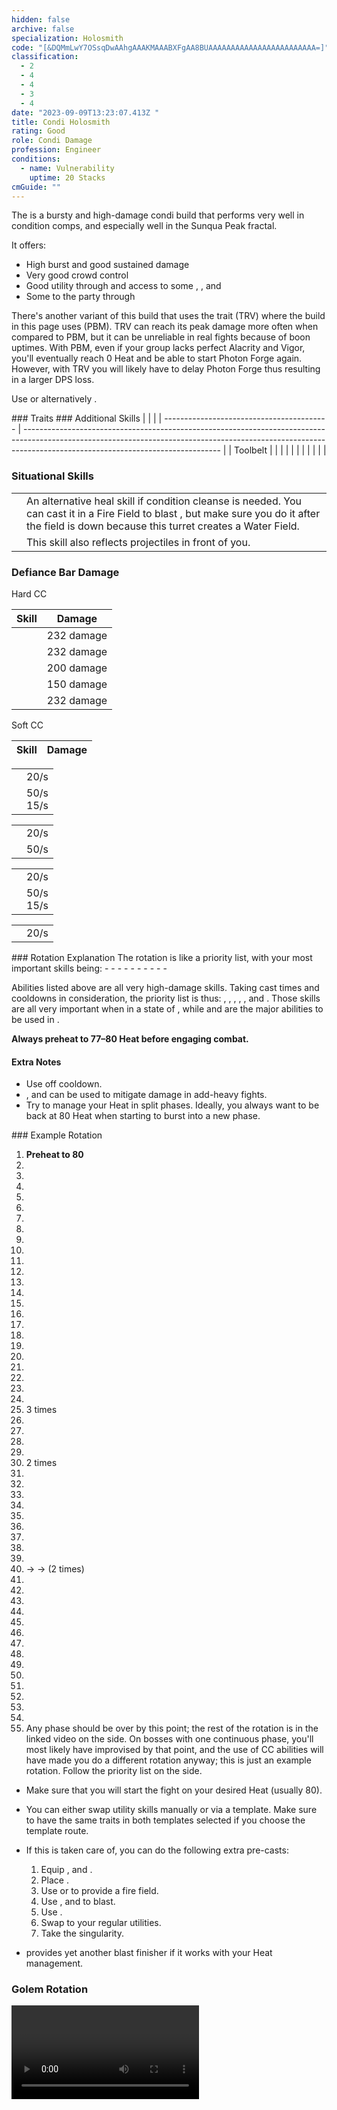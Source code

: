 ```yaml
---
hidden: false
archive: false
specialization: Holosmith
code: "[&DQMmLwY7OSsqDwAAhgAAAKMAAABXFgAA8BUAAAAAAAAAAAAAAAAAAAAAAAA=]"
classification:
  - 2
  - 4
  - 4
  - 3
  - 4
date: "2023-09-09T13:23:07.413Z "
title: Condi Holosmith
rating: Good
role: Condi Damage
profession: Engineer
conditions:
  - name: Vulnerability
    uptime: 20 Stacks
cmGuide: ""
---
```


The <Specialization text="Condi Holosmith" name="Holosmith"/> is a bursty and high-damage condi build that performs very well in condition comps, and especially well in the Sunqua Peak fractal.

It offers:

- High burst and good sustained damage
- Very good crowd control
- Good utility through <Condition name="Vulnerability"/> and access to some <Condition name="Blinded"/>, <Condition name="Crippled"/>, <Condition name="Chilled"/> and <Condition name="Immobile"/>
- Some <Boon name="Might"/> to the party through <Skill name="Corona Burst"/>

There's another variant of this build that uses the trait <Trait name="Thermal Release Valve"/> (TRV) where the build in this page uses <Trait name="Photonic Blasting Module" /> (PBM). TRV can reach its peak damage more often when compared to PBM, but it can be unreliable in real fights because of boon uptimes. With PBM, even if your group lacks perfect Alacrity and Vigor, you'll eventually reach 0 Heat and be able to start Photon Forge again. However, with TRV you will likely have to delay Photon Forge thus resulting in a larger DPS loss. 

<Divider text="Equipment"/>

<CharacterWithAr>  
<Character title="Condi Holosmith" gear='{"attributes":{"profession":"Engineer","specialization":"Holosmith","data":{"Health":20522,"Armor":2343,"Power":2899,"Precision":1670,"Toughness":1225,"Vitality":1533,"Ferocity":0,"Condition Damage":2672,"Expertise":782,"Concentration":225,"Healing Power":0,"Agony Resistance":150,"Condition Duration":0.6713333333333333,"Boon Duration":0.15,"Critical Chance":0.769047619047619,"Critical Damage":1.5,"Power Coefficient":2840,"Power2 Coefficient":0,"Burning Coefficient":15.01,"Bleeding Coefficient":18.310714285714283,"Poison Coefficient":9.1,"Torment Coefficient":0,"Confusion Coefficient":4.31,"Flat DPS":0,"Bleeding Duration":0.33,"Burning Duration":0.33,"Siphon Base Coefficient":139.75,"Effective Power":7675.56173751395,"NonCrit Effective Power":5543.827910156249,"Power DPS":8393.76023663443,"Power2 DPS":0,"Siphon DPS":139.75,"Bleeding Damage":284.875,"Bleeding Stacks":36.62142857142857,"Bleeding DPS":10432.529464285713,"Burning Damage":851.8125000000001,"Burning Stacks":30.02,"Burning DPS":25571.411250000005,"Confusion Damage":301.753125,"Confusion Stacks":7.203446666666666,"Confusion DPS":2173.6625424375,"Poison Damage":302.84375,"Poison Stacks":15.209133333333332,"Poison DPS":4605.990972916667,"Torment Damage":425.43749999999994,"Torment Stacks":0,"Torment DPS":0,"Damage":51317.104466274315,"Effective Health":95687653.7313433,"Survivability":48646.49401695135,"Effective Healing":390,"Healing":390}},"armor":{"weight":"Medium","helmAffix":"Viper","helmRuneId":67339,"helmRune":"Trapper","helmRuneCount":6,"helmInfusionId":37130,"shouldersAffix":"Sinister","shouldersRuneId":67339,"shouldersRune":"Trapper","shouldersRuneCount":6,"shouldersInfusionId":37130,"coatAffix":"Viper","coatRuneId":67339,"coatRune":"Trapper","coatRuneCount":6,"coatInfusionId":37130,"glovesAffix":"Viper","glovesRuneId":67339,"glovesRune":"Trapper","glovesRuneCount":6,"glovesInfusionId":37130,"leggingsAffix":"Viper","leggingsRuneId":67339,"leggingsRune":"Trapper","leggingsRuneCount":6,"leggingsInfusionId":37130,"bootsAffix":"Viper","bootsRuneId":67339,"bootsRune":"Trapper","bootsRuneCount":6,"bootsInfusionId":37130},"weapon":{"weapon1MainId":30693,"weapon1MainType":"Pistol","weapon1MainSigil1Id":24560,"weapon1MainAffix":"Viper","weapon1MainInfusion1Id":37130,"weapon1OffId":30693,"weapon1OffType":"Pistol","weapon1OffSigilId":44944,"weapon1OffAffix":"Viper","weapon1OffInfusionId":37130,"weapon2MainInfusion2Id":37130,"weapon2MainSigil2Id":44944},"backAndTrinket":{"backItemAffix":"Viper","backItemInfusion1Id":37130,"backItemInfusion2Id":37130,"amuletAffix":"Viper","ring1Affix":"Viper","ring1Infusion1Id":37130,"ring1Infusion2Id":37130,"ring1Infusion3Id":37130,"ring2Affix":"Viper","ring2Infusion1Id":37130,"ring2Infusion2Id":37130,"ring2Infusion3Id":37130,"accessory1Affix":"Sinister","accessory1InfusionId":37130,"accessory2Affix":"Viper","accessory2InfusionId":37130},"consumables":{"foodId":91878,"utilityId":48917},"skills":{"healId":21659,"utility1Id":5805,"utility2Id":5812,"utility3Id":5927,"eliteId":42009},"assumedBuffs":{"value":[{"id":"might","type":"Boon"},{"id":"fury","type":"Boon"},{"id":"protection","type":"Boon"},{"id":"vulnerability","type":"Condition"},{"id":"jade-bot","gw2id":96613,"type":"Item"},{"id":"omnipotion","gw2id":79722,"type":"Item"}]},"traits":{"selection":[[1878,2006,433],[1882,482,505],[2106,2103,2064]],"lines":[38,6,57]}}'>

Use <Item id="100432"/> or alternatively <Item id="100153"/>.

</Character>
</CharacterWithAr>  

<Divider text="Build"/>

<Grid>
<GridItem sm="7">
### Traits
<Traits traits1Id="38" traits1="Firearms" traits1SelectedIds="1878,2006,433" traits2Id="6" traits2="Explosives" traits2SelectedIds="1882,482,505" traits3Id="57" traits3="Holosmith" traits3SelectedIds="2106,2103,2064"/>

</GridItem>

<GridItem sm="5">
### Additional Skills
|                                           |                                                                                                                                                                                                               |
| ----------------------------------------- | ------------------------------------------------------------------------------------------------------------------------------------------------------------------------------------------------------------- |
| Toolbelt                                  | <Skill id="21661" size="big" disableText/><Skill id="6172" size="big" disableText/><Skill id="5813" size="big" disableText/><Skill id="5977" size="big" disableText/><Skill id="42938" size="big" disableText/> |
| <Skill id="6020" size="big" disableText/> | <Skill id="5882" size="big" disableText/><Skill id="5807" size="big" disableText/><Skill id="5808" size="big" disableText/><Skill id="5809" size="big" disableText/><Skill id="5806" size="big" disableText/> |
| <Skill id="5812" size="big" disableText/> | <Skill id="5842" size="big" disableText/><Skill id="5823" size="big" disableText/><Skill id="5822" size="big" disableText/><Skill id="5824" size="big" disableText/><Skill id="5939" size="big" disableText/> |
| <Skill id="5927" size="big" disableText/> | <Skill id="5928" size="big" disableText/><Skill id="5931" size="big" disableText/><Skill id="5930" size="big" disableText/><Skill id="5929" size="big" disableText/><Skill id="6159" size="big" disableText/> |

### Situational Skills
|                                                     |                                                                                                                                                                                                         |
| --------------------------------------------------- | ------------------------------------------------------------------------------------------------------------------------------------------------------------------------------------------------------- |
| <Skill id="5857" size="big" disableText/>           | An alternative heal skill if condition cleanse is needed. You can cast it in a Fire Field to blast <Boon name="might" />, but make sure you do it after the field is down because this turret creates a Water Field.                                                      |
| <Skill id="5930" size="big" disableText/>          | This skill also reflects projectiles in front of you.                                                                                                                                     |


</GridItem>
</Grid>

### Defiance Bar Damage
<Grid>
<GridItem sm="6">
Hard CC

| Skill                        |  Damage    |
| ---------------------------- | ---------- |
| <Skill id="5813"/>           | 232 damage |
| <Skill id="42009"/>          | 232 damage |
| <Skill id="21661"/>          | 200 damage |
| <Skill id="5930"/>           | 150 damage |
| <Skill id="42521"/>          | 232 damage |

</GridItem>

<GridItem sm="6">
Soft CC 

| Skill                        |  Damage    |
| ---------------------------- | ---------- |
<Item name="yassithsrevolver" text="Pistols" size="medium" />

|                    |                                                                           |
| ------------------ | ------------------------------------------------------------------------- |
| <Skill id="5829"/> | <Condition name="Blinded"/> 20/s                                          |
| <Skill id="5830"/> | <Condition name="Immobile"/> 50/s <br/> <Condition name="Crippled"/> 15/s | 

<Skill name="Grenade Kit" size="medium" />

|                    |                                  |
| ------------------ | -------------------------------- |
| <Skill id="5808"/> | <Condition name="Blinded"/> 20/s |
| <Skill id="5809"/> | <Condition name="Chilled"/> 50/s |

<Skill name="Bomb Kit" size="medium" /> 

|                    |                                                                           |
| ------------------ | ------------------------------------------------------------------------- |
| <Skill id="5824"/> | <Condition name="Blinded"/> 20/s                                          |
| <Skill id="5939"/> | <Condition name="Immobile"/> 50/s <br/> <Condition name="Crippled"/> 15/s |

<Skill name="Flamethrower" size="medium" />

|                    |                                  |
| ------------------ | -------------------------------- |
| <Skill id="6159"/> | <Condition name="Blinded"/> 20/s |

</GridItem>
</Grid>

<Divider text="Rotation/Skill Usage"/>
### Rotation Explanation
The rotation is like a priority list, with your most important skills being:
- <Skill name="Napalm"/>
- <Skill name="Blowtorch"/>
- <Skill name="Corona Burst"/>
- <Skill name="Poison Grenade"/>
- <Skill name="Fire Bomb"/>
- <Skill name="Prime Light Beam"/>
- <Skill name="Poison Dart Volley"/>
- <Skill name="Photon Blitz"/>
- <Skill name="Shrapnel Grenade"/>
- <Skill name="Flame Blast"/>

Abilities listed above are all very high-damage skills. Taking cast times and cooldowns in consideration, the priority list is thus:  <Skill name="Poison Dart Volley"/>, <Skill name="Blowtorch"/>, <Skill name="Shrapnel Grenade"/>, <Skill name="Poison Grenade"/>, <Skill name="Fire Bomb"/>, <Skill name="Napalm"/> and <Skill name="Flame Blast"/>. Those skills are all very important when in a state of <Skill id="45219"/>, while <Skill name="Corona Burst"/> and <Skill name="Photon Blitz"/> are the major abilities to be used in <Skill name="Engage Photon Forge"/>.

**Always preheat to 77&ndash;80 Heat before engaging combat.**

#### Extra Notes
- Use <Skill name="Incendiary Ammo"/> off cooldown.
- <Skill id="5808"/>, <Skill name="Static Shot"/> and <Skill name="Smoke Bomb"/> can be used to mitigate damage in add-heavy fights.
- Try to manage your Heat in split phases. Ideally, you always want to be back at 80 Heat when starting to burst into a new phase.

<Grid>
<GridItem sm="6">
### Example Rotation

1.  **Preheat to 80**
2.  <Skill name="Incendiary Ammo" />
3.  <Skill name="Big Ol' Bomb" />
4.  <Skill name="Fire Bomb" />
5.  <Skill name="Shrapnel Grenade" />
6.  <Skill name="engage Photon Forge"/>
7.  <Skill name="Corona Burst" />
8.  <Skill name="Photon Blitz" />
7.  <Skill name="Prime Light Beam"/>
8.  <Skill name="Poison Dart Volley" />
9.  <Skill name="Blowtorch" />
10.  <Skill name="Static Shot" />
11.  <Skill name="Shrapnel Grenade" />
12.  <Skill name="Napalm" />
13.  <Skill name="Flame Blast" />
14.  <Skill name="Fire Bomb" />
15.  <Skill name="Concussion Bomb" />
16.  <Skill name="Grenade Barrage" />
17.  <Skill name="Fragmentation Shot" />
18.  <Skill name="Poison Grenade" />
19.  <Skill name="Shrapnel Grenade" />
20.  <Skill name="Poison Dart Volley" />
21.  <Skill name="Fragmentation Shot" />
22.  <Skill name="Flame Blast" />
23.  <Skill name="Fragmentation Shot" /> 3 times
24.  <Skill name="Blowtorch" />
25.  <Skill name="Static Shot" />
26.  <Skill name="Shrapnel Grenade" />
27.  <Skill name="Fire Bomb" />
28.  <Skill name="Fragmentation Shot" /> 2 times
29.  <Skill name="Flame Blast" />
30.  <Skill name="Poison Dart Volley" />
31.  <Skill name="Incendiary Ammo" />
32.  <Skill name="Fragmentation Shot" />
33.  <Skill name="Engage Photon Forge" />
34.  <Skill name="Corona Burst" />
35.  <Skill name="Photon Blitz" />
36.  <Skill name="Big Ol' Bomb" />
37.  <Skill name="Fragmentation Shot" />
38.  <Skill name="Light Strike Storm" /> → <Skill name="Bright Slash Storm" /> → <Skill name="Flash Cutter Storm" /> (2 times)
39.  <Skill name="Corona Burst" />
40.  <Skill name="Deactivate Photon Forge" />
41.  <Skill name="Blowtorch" />
42.  <Skill name="Poison Dart Volley" />
43.  <Skill name="Static Shot" />
44.  <Skill name="Shrapnel Grenade" />
45.  <Skill name="Fire Bomb" />
46.  <Skill name="Concussion Bomb"/>
47.  <Skill name="Napalm" />
48.  <Skill name="Flame Blast" />
49.  <Skill name="Engage Photon Forge" />
50.  <Skill name="Grenade Barrage" />
51.  <Skill name="Corona Burst" />
52.  <Skill name="Photon Blitz" />
53.  Any phase should be over by this point; the rest of the rotation is in the linked video on the side. On bosses with one continuous phase, you'll most likely have improvised by that point, and the use of CC abilities will have made you do a different rotation anyway; this is just an example rotation. Follow the priority list on the side. 

</GridItem>
<GridItem sm="6">
<Card title="Precasting">

- Make sure that you will start the fight on your desired Heat (usually 80).
- You can either swap utility skills manually or via a template. Make sure to have the same traits in both templates selected if you choose the template route.
- If this is taken care of, you can do the following extra pre-casts:
  1. Equip <Skill name="Thumper Turret"/>, <Skill name="Bomb Kit"/> and <Skill name="Flamethrower"/>.
  2. Place <Skill name="Big Ol Bomb"/>.
  3. Use <Skill name="Fire Bomb"/> or <Skill name="Napalm"/> to provide a fire field.
  4. Use <Skill name="Rumble"/>, <Skill name="Flame Blast"/> and <Skill name="Magnetic Inversion"/> to blast.
  5. Use <Skill name="Incendiary Ammo"/>.
  6. Swap to your regular utilities.
  7. Take the singularity.

- <Skill name="Holographic Shockwave"/> provides yet another blast finisher if it works with your Heat management.

</Card>

### Golem Rotation

<Video caption="by Eglar" youtube="ZwuX_8pkwNo"/>

</GridItem>
</Grid>
